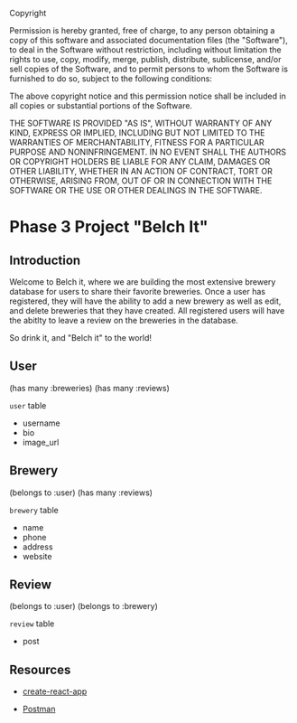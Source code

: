 Copyright <YEAR> <COPYRIGHT HOLDER>

Permission is hereby granted, free of charge, to any person obtaining a copy of this software and associated documentation files (the "Software"), to deal in the Software without restriction, including without limitation the rights to use, copy, modify, merge, publish, distribute, sublicense, and/or sell copies of the Software, and to permit persons to whom the Software is furnished to do so, subject to the following conditions:

The above copyright notice and this permission notice shall be included in all copies or substantial portions of the Software.

THE SOFTWARE IS PROVIDED "AS IS", WITHOUT WARRANTY OF ANY KIND, EXPRESS OR IMPLIED, INCLUDING BUT NOT LIMITED TO THE WARRANTIES OF MERCHANTABILITY, FITNESS FOR A PARTICULAR PURPOSE AND NONINFRINGEMENT. IN NO EVENT SHALL THE AUTHORS OR COPYRIGHT HOLDERS BE LIABLE FOR ANY CLAIM, DAMAGES OR OTHER LIABILITY, WHETHER IN AN ACTION OF CONTRACT, TORT OR OTHERWISE, ARISING FROM, OUT OF OR IN CONNECTION WITH THE SOFTWARE OR THE USE OR OTHER DEALINGS IN THE SOFTWARE.



# Phase 3 Project "Belch It"

## Introduction

Welcome to Belch it, where we are building the most extensive brewery database for users to share their favorite breweries. Once a user has registered, they will have the ability to add a new brewery as well as edit, and delete breweries that they have created. All registered users will have the abitlty to leave a review on the breweries in the database.  

So drink it, and "Belch it" to the world!


## User
(has many :breweries)
(has many :reviews)

`user` table
- username
- bio
- image_url

## Brewery
(belongs to :user)
(has many :reviews)

`brewery` table
- name
- phone
- address
- website

## Review
(belongs to :user)
(belongs to :brewery)

`review` table
- post

## Resources

- [create-react-app][]

- [Postman][postman download]

[create-react-app]: https://create-react-app.dev/docs/getting-started
[postman download]: https://www.postman.com/downloads/
[network tab]: https://developer.chrome.com/docs/devtools/network/

